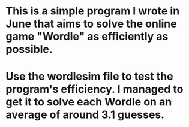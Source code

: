 # This is a simple program I wrote in June that aims to solve the online game "Wordle" as efficiently as possible.
# Use the wordlesim file to test the program's efficiency. I managed to get it to solve each Wordle on an average of around 3.1 guesses.
